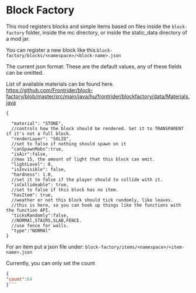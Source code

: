 # Block Factory

This mod registers blocks and simple items based on files inside the
`block-factory` folder, inside the mc directory, or inside the static_data directory of a mod jar.

You can register a new block like 
this:`block-factory/blocks/<namespace>/<block-name>.json`

The current json format:
These are the default values, any of these fields can be omitted.

List of available materials can be found here.
https://github.com/Frontrider/block-factory/blob/master/src/main/java/hu/frontrider/blockfactory/data/Materials.java

```
{

  "material": "STONE",
  //controls how the block should be rendered. Set it to TRANSPARENT if it's not a full block.
  "renderLayer": "SOLID",
  //set to false if nothing should spawn on it
  "canSpawnMobs":true,
  "isAir":false,
  //max 15, the amount of light that this block can emit.
  "lightLevel": 0,
  "isInvisible": false,
  "hardness": 1.0,
  //set it to false if the player should to collide with it.
  "isCollideable": true,
  //set to false if this block has no item.
  "hasItem": true,
  //weather or not this block should tick randomly, like leaves. 
  //this is here, so you can hook up things like the functions with the function API.
  "ticksRandomly":false,
  //NORMAl,STAIRS,SLAB,FENCE.
  //use fence for walls.
  "type":"NORMAl"
}
```

For an item put a json file under:
`block-factory/items/<namespace>/<item-name>.json`

Currently, you can only set the count
```json
{
"count":64
}```
